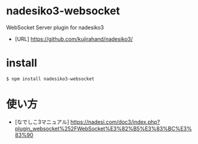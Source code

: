 # nadesiko3-websocket
WebSocket Server plugin for nadesiko3

- [URL] https://github.com/kujirahand/nadesiko3/

# install

```
$ npm install nadesiko3-websocket
```

# 使い方

- [なでしこ3マニュアル] https://nadesi.com/doc3/index.php?plugin_websocket%252FWebSocket%E3%82%B5%E3%83%BC%E3%83%90


